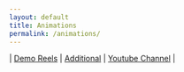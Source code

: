 ```yaml
---
layout: default
title: Animations
permalink: /animations/
---
```


| [Demo Reels](https://vimeo.com/firecirclegamesanimation/) | [Additional](https://www.artstation.com/dmryan/albums/8267688/) | [Youtube Channel](https://youtube.com/@firecirclegamesandanimation/) |
